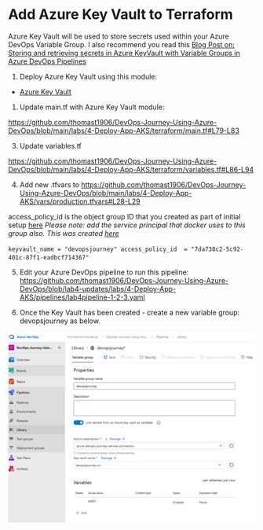 # Add Azure Key Vault to Terraform

Azure Key Vault will be used to store secrets used within your Azure DevOps Variable Group. I also recommend you read this [Blog Post on: Storing and retrieving secrets in Azure KeyVault with Variable Groups in Azure DevOps Pipelines
](https://thomasthornton.cloud/2021/06/24/storing-and-retrieving-secrets-in-azure-keyvault-with-variable-groups-in-azure-devops-pipelines/)

1. Deploy Azure Key Vault using this module: 

- [Azure Key Vault](https://github.com/thomast1906/DevOps-Journey-Using-Azure-DevOps/tree/main/labs/4-Deploy-App-AKS/terraform/modules/keyvault)

1. Update main.tf with Azure Key Vault module:

https://github.com/thomast1906/DevOps-Journey-Using-Azure-DevOps/blob/main/labs/4-Deploy-App-AKS/terraform/main.tf#L79-L83


3. Update variables.tf

https://github.com/thomast1906/DevOps-Journey-Using-Azure-DevOps/blob/main/labs/4-Deploy-App-AKS/terraform/variables.tf#L86-L94

4. Add new .tfvars to https://github.com/thomast1906/DevOps-Journey-Using-Azure-DevOps/blob/main/labs/4-Deploy-App-AKS/vars/production.tfvars#L28-L29

access_policy_id is the object group ID that you created as part of initial setup [here](https://github.com/thomast1906/DevOps-Journey-Using-Azure-DevOps/blob/main/labs/1-Initial-Setup/3-Create-Azure-AD-AKS-Admins.md) *Please note: add the service principal that docker uses to this group also. This was created [here](https://github.com/thomast1906/DevOps-Journey-Using-Azure-DevOps/blob/main/labs/3-Deploy-App-to-ACR/1-Deploy-App-to-ACR.md)*

`keyvault_name = "devopsjourney"
access_policy_id  = "7da738c2-5c92-401c-87f1-eadbcf714367"`

5. Edit your Azure DevOps pipeline to run this pipeline: https://github.com/thomast1906/DevOps-Journey-Using-Azure-DevOps/blob/lab4-updates/labs/4-Deploy-App-AKS/pipelines/lab4pipeline-1-2-3.yaml 

6. Once the Key Vault has been created - create a new variable group: devopsjourney as below.

![](images/deploy-app-aks-3.png)